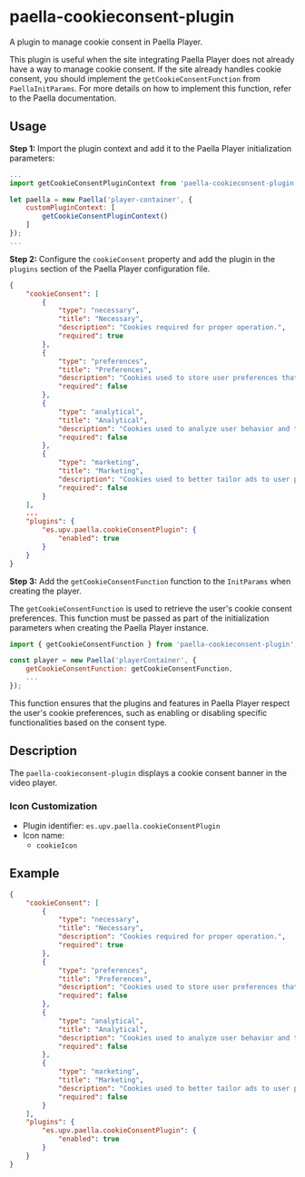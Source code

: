 # paella-cookieconsent-plugin

A plugin to manage cookie consent in Paella Player.

This plugin is useful when the site integrating Paella Player does not already have a way to manage cookie consent. If the site already handles cookie consent, you should implement the `getCookieConsentFunction` from `PaellaInitParams`. For more details on how to implement this function, refer to the Paella documentation.

## Usage

**Step 1:** Import the plugin context and add it to the Paella Player initialization parameters:

```javascript
...
import getCookieConsentPluginContext from 'paella-cookieconsent-plugin';

let paella = new Paella('player-container', {
    customPluginContext: [
        getCookieConsentPluginContext()
    ]
});
...
```

**Step 2:** Configure the `cookieConsent` property and add the plugin in the `plugins` section of the Paella Player configuration file.

```json
{
    "cookieConsent": [
        {
            "type": "necessary",
            "title": "Necessary",
            "description": "Cookies required for proper operation.",
            "required": true
        },
        {
            "type": "preferences",
            "title": "Preferences",
            "description": "Cookies used to store user preferences that can be configured in the application. If disabled, some of these features may not work properly.",
            "required": false
        },
        {
            "type": "analytical",
            "title": "Analytical",
            "description": "Cookies used to analyze user behavior and thus provide clues about future improvements in the application.",
            "required": false
        },
        {
            "type": "marketing",
            "title": "Marketing",
            "description": "Cookies used to better tailor ads to user preferences.",
            "required": false
        }
    ],
    ...
    "plugins": {
        "es.upv.paella.cookieConsentPlugin": {
            "enabled": true
        }
    }
}
```

**Step 3:** Add the `getCookieConsentFunction` function to the `InitParams` when creating the player.

The `getCookieConsentFunction` is used to retrieve the user's cookie consent preferences. This function must be passed as part of the initialization parameters when creating the Paella Player instance.

```javascript
import { getCookieConsentFunction } from 'paella-cookieconsent-plugin';

const player = new Paella('playerContainer', {
    getCookieConsentFunction: getCookieConsentFunction,
    ...
});
```

This function ensures that the plugins and features in Paella Player respect the user's cookie preferences, such as enabling or disabling specific functionalities based on the consent type.

## Description

The `paella-cookieconsent-plugin` displays a cookie consent banner in the video player. 

### Icon Customization

- Plugin identifier: `es.upv.paella.cookieConsentPlugin`
- Icon name:
    * `cookieIcon`

## Example

```json
{
    "cookieConsent": [
        {
            "type": "necessary",
            "title": "Necessary",
            "description": "Cookies required for proper operation.",
            "required": true
        },
        {
            "type": "preferences",
            "title": "Preferences",
            "description": "Cookies used to store user preferences that can be configured in the application. If disabled, some of these features may not work properly.",
            "required": false
        },
        {
            "type": "analytical",
            "title": "Analytical",
            "description": "Cookies used to analyze user behavior and thus provide clues about future improvements in the application.",
            "required": false
        },
        {
            "type": "marketing",
            "title": "Marketing",
            "description": "Cookies used to better tailor ads to user preferences.",
            "required": false
        }
    ],
    "plugins": {
        "es.upv.paella.cookieConsentPlugin": {
            "enabled": true
        }
    }
}
```
